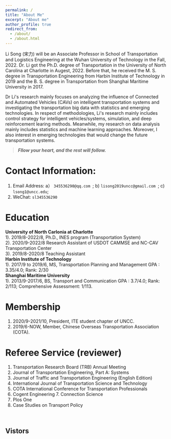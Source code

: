```yaml
---
permalink: /
title: "About Me"
excerpt: "About me"
author_profile: true
redirect_from: 
  - /about/
  - /about.html
---
```

Li Song (宋力) will be an Associate Professor in School of Transportation and Logistics Engineering at the Wuhan University of Technology in the Fall, 2022. Dr. Li got the Ph.D. degree of Transportation in the University of North Carolina at Charlotte in Augest, 2022. Before that, he received the M. S. degree in Transportation Engineering from Harbin Institute of Technology in 2019 and the B. S. degree in Transportation from Shanghai Maritime University in 2017. <br>

Dr Li's research mainly focuses on analyzing the influence of Connected and Automated Vehicles (CAVs) on intelligent transportation systems and investigating the transportation big data with statistics and emerging technologies. In respect of methodologies, Li's research mainly includes control strategy for intelligent vehicles/systems, simulation, and deep reinforcement learing methods. Meanwhile, my research on data analysis mainly includes statistics and machine learning approaches. Moreover, I also interest in emerging technologies that would change the future transportation systems.<br>

> <i> <b> Fllow your heart, and the rest will follow. </b> </i>

Contact Information:
======
1. Email Address: a） `345536290@qq.com `; b) `lisong2019uncc@gmail.com `; c) `lsong1@uncc.edu`; <br>
1. WeChat:  `sl345536290 `<br>

Education 
======
**University of North Carlonia at Charlotte**<br>
1). 2019/8-2022/8, Ph.D., INES program (Transportation System) <br>
2). 2020/9-2022/8 Research Assistant of USDOT CAMMSE and NC-CAV Transportation Center<br>
3). 2019/8-2020/8 Teaching Assistant<br>
**Harbin Institute of Technology**<br>
1). 2017/9 to 2019/6, MS, Transportation Planning and Management
GPA : 3.35/4.0; Rank: 2/30<br>
**Shanghai Maritime University**<br>
1). 2013/9-2017/6, BS, Transport and Communication 
GPA : 3.7/4.0; Rank: 2/113; Comprehensive Assessment: 1/113.

Membership
======
1. 2020/9-2021/10, President, ITE student chapter of UNCC.
1. 2019/6-NOW, Member, Chinese Overseas Transportation Association (COTA). 

Referee Service (reviewer)
======
1. Transportation Research Board (TRB) Annual Meeting  
2. Journal of Transportation Engineering, Part A: Systems 
3. Journal of Traffic and Transportation Engineering (English Edition) 
4. International Journal of Transportation Science and Technology 
5. COTA International Conference for Transportation Professionals 
6. Cogent Engineering 7. Connection Science  
7. Plos One 
8. Case Studies on Transport Policy
<br> 

Vistors
------
<!--<script type="text/javascript" src="//rf.revolvermaps.com/0/0/7.js?i=5xudi87gfgs&amp;m=0&amp;c=00fff6&amp;cr1=ff0000&amp;br=5&amp;lo=84&amp;oo=51&amp;sx=0" async="async">
 -->
<script type='text/javascript' id='clustrmaps' src='//cdn.clustrmaps.com/map_v2.js?cl=ffffff&w=500&t=tt&d=A_MFnXG1cd5Ja-UHFqbpPt-pyzARX2TcNwZIP_26HIk'></script>

